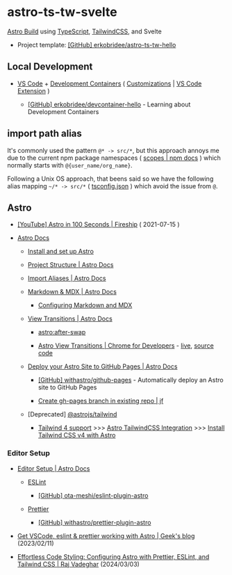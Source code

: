 # astro-ts-tw-svelte

[Astro Build](https://astro.build/) using [TypeScript](https://www.typescriptlang.org/), [TailwindCSS](https://tailwindcss.com/), and Svelte

- Project template: [[GitHub] erkobridee/astro-ts-tw-hello](https://github.com/erkobridee/astro-ts-tw-hello)

## Local Development

- [VS Code](https://code.visualstudio.com/) + [Development Containers](https://containers.dev/) ( [Customizations](https://containers.dev/supporting#visual-studio-code) | [VS Code Extension](https://marketplace.visualstudio.com/items?itemName=ms-vscode-remote.remote-containers) )

  - [[GitHub] erkobridee/devcontainer-hello](https://github.com/erkobridee/devcontainer-hello) - Learning about Development Containers

## import path alias

It's commonly used the pattern `@* -> src/*`, but this approach annoys me due to the current npm package namespaces ( [scopes | npm docs](https://docs.npmjs.com/about-scopes) ) which normally starts with `@{user_name/org_name}`.

Following a Unix OS approach, that beens said so we have the following alias mapping `~/* -> src/*` ( [tsconfig.json](/tsconfig.json) ) which avoid the issue from `@`.

## Astro

- [[YouTube] Astro in 100 Seconds | Fireship](https://www.youtube.com/watch?v=dsTXcSeAZq8) ( 2021-07-15 )

- [Astro Docs](https://docs.astro.build/en/getting-started/)

  - [Install and set up Astro](https://docs.astro.build/en/install-and-setup/)

  - [Project Structure | Astro Docs](https://docs.astro.build/en/basics/project-structure/)

  - [Import Aliases | Astro Docs](https://docs.astro.build/en/guides/aliases/)

  - [Markdown & MDX | Astro Docs](https://docs.astro.build/en/guides/markdown-content/)

    - [Configuring Markdown and MDX](https://docs.astro.build/en/guides/markdown-content/#configuring-markdown-and-mdx)

  - [View Transitions | Astro Docs](https://docs.astro.build/en/guides/view-transitions/)

    - [astro:after-swap](https://docs.astro.build/en/guides/view-transitions/#astroafter-swap)

    - [Astro View Transitions | Chrome for Developers](https://developer.chrome.com/blog/astro-view-transitions?hl=en) - [live](https://live-transitions.pages.dev/), [source code](https://github.com/Charca/view-transitions-live)

  - [Deploy your Astro Site to GitHub Pages | Astro Docs](https://docs.astro.build/en/guides/deploy/github/)

    - [[GitHub] withastro/github-pages](https://github.com/withastro/github-pages) - Automatically deploy an Astro site to GitHub Pages

    - [Create gh-pages branch in existing repo | jf](https://jiafulow.github.io/blog/2020/07/09/create-gh-pages-branch-in-existing-repo/)

  - [Deprecated] [@astrojs/tailwind](https://docs.astro.build/en/guides/integrations-guide/tailwind/)

    - [Tailwind 4 support](https://astro.build/blog/astro-520/#tailwind-4-support) >>> [Astro TailwindCSS Integration](https://docs.astro.build/en/guides/styling/#tailwind) >>> [Install Tailwind CSS v4 with Astro](https://tailwindcss.com/docs/installation/framework-guides/astro)

### Editor Setup

- [Editor Setup | Astro Docs](https://docs.astro.build/en/editor-setup/)

  - [ESLint](https://docs.astro.build/en/editor-setup/#eslint)

    - [[GitHub] ota-meshi/eslint-plugin-astro](https://github.com/ota-meshi/eslint-plugin-astro)

  - [Prettier](https://docs.astro.build/en/editor-setup/#prettier)

    - [[GitHub] withastro/prettier-plugin-astro](https://github.com/withastro/prettier-plugin-astro)

- [Get VSCode, eslint & prettier working with Astro | Geek's blog](https://patheticgeek.dev/blog/astro-prettier-eslint-vscode) (2023/02/11)

- [Effortless Code Styling: Configuring Astro with Prettier, ESLint, and Tailwind CSS | Raj Vadeghar](https://r44j.dev/blog/beginner-s-guide-to-setting-up-astro-astro-prettier-eslint-tailwind-css/) (2024/03/03)

<!--

## Useful references

- [Markdown Cheat Sheet | Kevin Chatham](https://kevinc.design/posts/tip-markdown-cheat-sheet)

- [Extending AstroJS Markdown Processing With Remark and Rehype Plugins | DEV Community](https://dev.to/fkurz/extending-astrojs-markdown-processing-with-remark-and-rehype-plugins-m1k)

- [How to Create an Astro Markdown Plugin | Larry Myers](https://www.larrymyers.com/posts/how-to-create-an-astro-markdown-plugin/)

- [How to Open a Markdown Link in a New Tab in Astro | Emmanuel Raymond](https://www.peoray.dev/blog/astro-open-link-new-tab/)

  - [[GitHub] JS-DevTools/rehype-url-inspector](https://github.com/JS-DevTools/rehype-url-inspector)

- [Astro, fix .md in links | Flavio Copes](https://flaviocopes.com/astro-fix-dot-md-in-links/)

   - [[GitHub] vernak2539/astro-rehype-relative-markdown-links](https://github.com/vernak2539/astro-rehype-relative-markdown-links)

- [Icons for external links | Astro Digital Garden](https://astro-digital-garden.stereobooster.com/recipes/icons-to-external-links/)

  - [[GitHub] rehypejs/rehype-external-links](https://github.com/rehypejs/rehype-external-links)

- [Create Table of contents in Astro and sectionize the Markdown content | Reza Zahedi
](https://rezahedi.dev/blog/create-table-of-contents-in-astro-and-sectionize-the-markdown-content)

  - [[GitHub] rezahedi/rezahedi.dev](https://github.com/rezahedi/rezahedi.dev)

  - [[GitHub] hbsnow/rehype-sectionize](https://github.com/hbsnow/rehype-sectionize)


## Test it online

[![Open in StackBlitz](https://developer.stackblitz.com/img/open_in_stackblitz.svg)](https://stackblitz.com/github/erkobridee/astro-ts-tw-svelte)
[![Open in GitHub Codespaces](https://github.com/codespaces/badge.svg)](https://codespaces.new/erkobridee/astro-ts-tw-svelte?devcontainer_path=.devcontainer/devcontainer.json)

## Setup a new project using this repository

You can use the `Use this template` button

### degit

```sh
npx degit erkobridee/astro-ts-tw-svelte {project_name}
```

### create a new project based on a GitHub repository’s main branch

```sh
npm create astro@latest -- --template erkobridee/astro-ts-tw-svelte
```

-->
